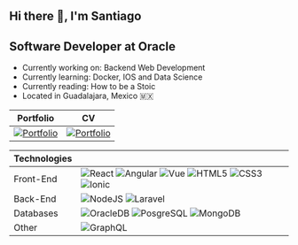 ## Hi there 👋, I'm Santiago

## Software Developer at Oracle
- Currently working on: Backend Web Development
- Currently learning: Docker, IOS and Data Science
- Currently reading: How to be a Stoic
- Located in Guadalajara, Mexico 🇲🇽

| Portfolio | CV |
| ----------- | ----------- |
| <a href="https://grupoargon.dev/" rel="Portfolio">![Portfolio](https://img.icons8.com/?size=128&id=WyZp1aDIiQnZ&format=png)</a> | <a href="https://github.com/santiagoars/Files/blob/main/Santiago_Aragon_CV%20(1).pdf" target="_blank" >![Portfolio](https://img.icons8.com/?size=128&id=WEpZ7fWxXL7E&format=png)</a> |

|  Technologies |   |
|---------------|---|
| Front-End     | ![React](https://img.icons8.com/?size=64&id=NfbyHexzVEDk&format=png) ![Angular](https://img.icons8.com/?size=64&id=71257&format=png) ![Vue](https://img.icons8.com/?size=64&id=rY6agKizO9eb&format=png) ![HTML5](https://img.icons8.com/?size=64&id=EAUyKy3IwmqM&format=png) ![CSS3](https://img.icons8.com/?size=64&id=21278&format=png) ![Ionic](https://img.icons8.com/?size=64&id=nUFOCFvI5eIk&format=png)  |
| Back-End      | ![NodeJS](https://img.icons8.com/?size=64&id=54087&format=png) ![Laravel](https://img.icons8.com/?size=64&id=lRjcvhvtR81o&format=png)    |
| Databases        | ![OracleDB](https://img.icons8.com/?size=64&id=39913&format=png) ![PosgreSQL](https://img.icons8.com/?size=64&id=38561&format=png) ![MongoDB](https://img.icons8.com/?size=64&id=74402&format=png)   |
| Other            |  ![GraphQL](https://img.icons8.com/?size=64&id=zdI5E8moxhs-&format=png)                |
